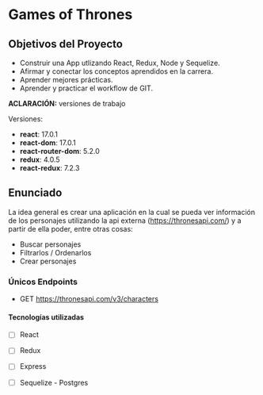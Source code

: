 

# Games of Thrones

## Objetivos del Proyecto

- Construir una App utlizando React, Redux, Node y Sequelize.
- Afirmar y conectar los conceptos aprendidos en la carrera.
- Aprender mejores prácticas.
- Aprender y practicar el workflow de GIT.


__ACLARACIÓN:__ versiones de trabajo

Versiones:

- __react__: 17.0.1
- __react-dom__: 17.0.1
- __react-router-dom__: 5.2.0
- __redux__: 4.0.5
- __react-redux__: 7.2.3




## Enunciado

La idea general es crear una aplicación en la cual se pueda ver información de los personajes utilizando la api externa (https://thronesapi.com/) y a partir de ella poder, entre otras cosas:

- Buscar personajes
- Filtrarlos / Ordenarlos 
- Crear personajes

### Únicos Endpoints

- GET <https://thronesapi.com/v3/characters>


#### Tecnologías utilizadas

- [ ] React
- [ ] Redux
- [ ] Express
- [ ] Sequelize - Postgres




